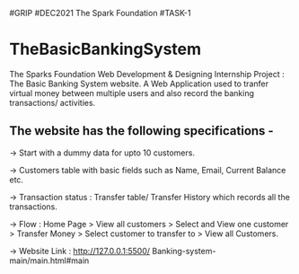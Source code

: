 #GRIP #DEC2021
The Spark Foundation
#TASK-1

# TheBasicBankingSystem

The Sparks Foundation Web Development & Designing Internship Project : The Basic Banking System website. 
A Web Application used to tranfer virtual money between multiple users and also record the banking transactions/ activities.

## The website has the following specifications -

-> Start with a dummy data for upto 10 customers.

-> Customers table with basic fields such as Name, Email, Current Balance etc. 

-> Transaction status : Transfer table/ Transfer History which records all the transactions.

-> Flow : Home Page > View all customers > Select and View one customer > Transfer Money > Select customer to transfer to > View all Customers.

-> Website Link : http://127.0.0.1:5500/
Banking-system-main/main.html#main